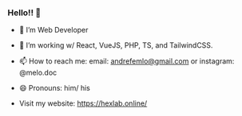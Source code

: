 ### Hello!! 👋

- 🔭 I’m Web Developer
- 🌱 I’m working w/ React, VueJS, PHP, TS, and TailwindCSS.
- 📫 How to reach me: email: andrefemlo@gmail.com or instagram: @melo.doc
- 😄 Pronouns: him/ his

- Visit my website: https://hexlab.online/
